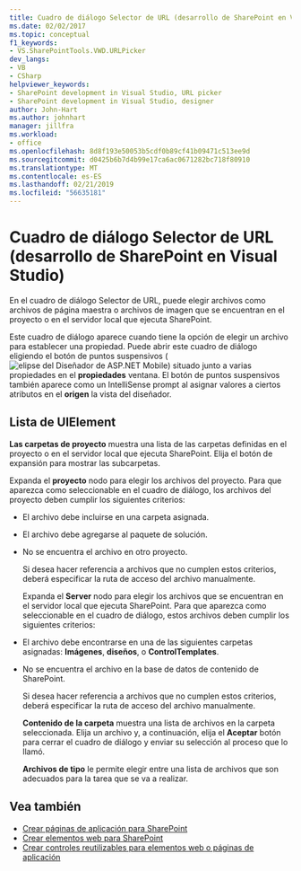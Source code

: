 ```yaml
---
title: Cuadro de diálogo Selector de URL (desarrollo de SharePoint en Visual Studio) | Microsoft Docs
ms.date: 02/02/2017
ms.topic: conceptual
f1_keywords:
- VS.SharePointTools.VWD.URLPicker
dev_langs:
- VB
- CSharp
helpviewer_keywords:
- SharePoint development in Visual Studio, URL picker
- SharePoint development in Visual Studio, designer
author: John-Hart
ms.author: johnhart
manager: jillfra
ms.workload:
- office
ms.openlocfilehash: 8d8f193e50053b5cdf0b89cf41b09471c513ee9d
ms.sourcegitcommit: d0425b6b7d4b99e17ca6ac0671282bc718f80910
ms.translationtype: MT
ms.contentlocale: es-ES
ms.lasthandoff: 02/21/2019
ms.locfileid: "56635181"
---
```

# <a name="url-picker-dialog-box-sharepoint-development-in-visual-studio"></a>Cuadro de diálogo Selector de URL (desarrollo de SharePoint en Visual Studio)
  En el cuadro de diálogo Selector de URL, puede elegir archivos como archivos de página maestra o archivos de imagen que se encuentran en el proyecto o en el servidor local que ejecuta SharePoint.

 Este cuadro de diálogo aparece cuando tiene la opción de elegir un archivo para establecer una propiedad. Puede abrir este cuadro de diálogo eligiendo el botón de puntos suspensivos (![elipse del Diseñador de ASP.NET Mobile](../sharepoint/media/mwellipsis.gif "elipse del Diseñador de ASP.NET Mobile")) situado junto a varias propiedades en el **propiedades** ventana. El botón de puntos suspensivos también aparece como un IntelliSense prompt al asignar valores a ciertos atributos en el **origen** la vista del diseñador.

## <a name="uielement-list"></a>Lista de UIElement
 **Las carpetas de proyecto** muestra una lista de las carpetas definidas en el proyecto o en el servidor local que ejecuta SharePoint. Elija el botón de expansión para mostrar las subcarpetas.

 Expanda el **proyecto** nodo para elegir los archivos del proyecto. Para que aparezca como seleccionable en el cuadro de diálogo, los archivos del proyecto deben cumplir los siguientes criterios:

- El archivo debe incluirse en una carpeta asignada.

- El archivo debe agregarse al paquete de solución.

- No se encuentra el archivo en otro proyecto.

  Si desea hacer referencia a archivos que no cumplen estos criterios, deberá especificar la ruta de acceso del archivo manualmente.

  Expanda el **Server** nodo para elegir los archivos que se encuentran en el servidor local que ejecuta SharePoint. Para que aparezca como seleccionable en el cuadro de diálogo, estos archivos deben cumplir los siguientes criterios:

- El archivo debe encontrarse en una de las siguientes carpetas asignadas: **Imágenes**, **diseños**, o **ControlTemplates**.

- No se encuentra el archivo en la base de datos de contenido de SharePoint.

  Si desea hacer referencia a archivos que no cumplen estos criterios, deberá especificar la ruta de acceso del archivo manualmente.

  **Contenido de la carpeta** muestra una lista de archivos en la carpeta seleccionada. Elija un archivo y, a continuación, elija el **Aceptar** botón para cerrar el cuadro de diálogo y enviar su selección al proceso que lo llamó.

  **Archivos de tipo** le permite elegir entre una lista de archivos que son adecuados para la tarea que se va a realizar.

## <a name="see-also"></a>Vea también
- [Crear páginas de aplicación para SharePoint](../sharepoint/creating-application-pages-for-sharepoint.md)
- [Crear elementos web para SharePoint](../sharepoint/creating-web-parts-for-sharepoint.md)
- [Crear controles reutilizables para elementos web o páginas de aplicación](../sharepoint/creating-reusable-controls-for-web-parts-or-application-pages.md)
